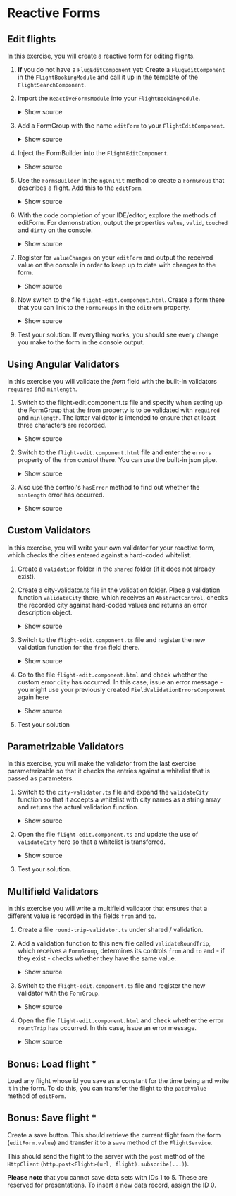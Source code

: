 # Reactive Forms

<!--
- [Reactive Forms](#reactive-forms)
    - [Flüge editieren](#fl%C3%BCge-editieren)
    - [Standard-Validatoren nutzen](#standard-validatoren-nutzen)
    - [Benutzerdefinierte Validatoren](#benutzerdefinierte-validatoren)
    - [Parametrisierbare Validatoren](#parametrisierbare-validatoren)
    - [Multi-Field-Validatoren](#multi-field-validatoren)
    - [Bonus: Flug laden *](#bonus-flug-laden)
    - [Bonus: Flug speichern *](#bonus-flug-speichern)
-->

## Edit flights

In this exercise, you will create a reactive form for editing flights.

1. **If** you do not have a ``FlugEditComponent`` yet: Create a ``FlugEditComponent`` in the ``FlightBookingModule`` and call it up in the template of the ``FlightSearchComponent``.

2. Import the ``ReactiveFormsModule`` into your ``FlightBookingModule``.

    <details>
    <summary>Show source</summary>
    <p>

    ```typescript
    [...]
    import { ReactiveFormsModule } from '@angular/forms';
    [...]

    @NgModule({
        [...]
        imports: [
            [...]
            ReactiveFormsModule
        ],
        [...]
    })
    export class FlightBookingModule {
    }
    ```
    
    </p>
    </details>

3. Add a FormGroup with the name ``editForm`` to your ``FlightEditComponent``.

    <details>
    <summary>Show source</summary>
    <p>
    
    ```typescript

    [...]
    import {FormGroup} from '@angular/forms';

    @Component({[...]})
    export class FlightEditComponent implements OnInit {

        editForm: FormGroup;
    
        [...]
    }
    ```
    
    </p>
    </details>


4. Inject the FormBuilder into the ``FlightEditComponent``.

    <details>
    <summary>Show source</summary>
    <p>
    
    ```typescript
    import {[...], FormBuilder} from '@angular/forms';

    @Component({
        [...]
    })
    export class FlightEditComponent implements OnInit {
        [...]  
        constructor(private fb: FormBuilder) {
        }
        [...]
    }
    ```
    
    </p>
    </details>


5. Use the ``FormsBuilder`` in the ``ngOnInit`` method to create a ``FormGroup`` that describes a flight. Add this to the ``editForm``.

    <details>
    <summary>Show source</summary>
    <p>
    
    ```typescript

    export class FlightEditComponent implements OnInit {
        [...]  
        ngOnInit() {
            this.editForm = this.fb.group({
                id:   [1],
                from: [],
                to:   [],
                date: []
            });
        }
        [...]
    }
    ```
    
    </p>
    </details>


6. With the code completion of your IDE/editor, explore the methods of editForm. For demonstration, output the properties ``value``, ``valid``, ``touched`` and ``dirty`` on the console.
    
    <details>
    <summary>Show source</summary>
    <p>

    ```typescript

    export class FlightEditComponent implements OnInit {
        [...]  
        ngOnInit() {
            [...]
            console.log(this.editForm.value);
            console.log(this.editForm.valid);
            console.log(this.editForm.touched);
            console.log(this.editForm.dirty);
        }
        [...]
    }
    ```

    </p>
    </details>

7. Register for ``valueChanges`` on your ``editForm`` and output the received value on the console in order to keep up to date with changes to the form.

    <details>
    <summary>Show source</summary>
    <p>

    ```typescript

    export class FlightEditComponent implements OnInit {
    [...]  
        ngOnInit() {
            [...]
            this.editForm.valueChanges.subscribe(v => {
                console.debug('changes', v);
            });
        }
    [...]
    }
    ```

    </p>
    </details>
    
8. Now switch to the file ``flight-edit.component.html``. Create a form there that you can link to the ``FormGroups`` in the ``editForm`` property.

    <details>
    <summary>Show source</summary>
    <p>

    ```html
    <form [formGroup]="editForm">
        <div class="form-group">
            <label>Id:</label>
            <input formControlName="id" class="form-control">
        </div>

        <div class="form-group">
            <label>Date:</label>
            <input formControlName="date" class="form-control">
        </div>

        <div class="form-group">
            <label>From:</label>
            <input formControlName="from" class="form-control">
        </div>

        <div class="form-group">
            <label>To:</label>
            <input formControlName="to" class="form-control">
        </div>

        <div class="form-group">
            <button (click)="save()" class="btn btn-default">Save</button>
        </div>

    </form>
    ```

    </p>
    </details>

9. Test your solution. If everything works, you should see every change you make to the form in the console output.

## Using Angular Validators

In this exercise you will validate the _from_ field with the built-in validators ``required`` and ``minlength``.

1. Switch to the flight-edit.component.ts file and specify when setting up the FormGroup that the from property is to be validated with ``required`` and ``minlength``. The latter validator is intended to ensure that at least three characters are recorded.

    <details>
    <summary>Show source</summary>
    <p>

    ```typescript		
    [...]
    ngOnInit(): void {
        this.editForm = this.fb.group({
            id:   [1],
            from: [null, [Validators.required, Validators.minLength(3)]],
            to:   [null],
            date: [null]
        });

    }
    [...]		
    ```	

    </p>
    </details>

2. Switch to the ``flight-edit.component.html`` file and enter the ``errors`` property of the ``from`` control there. You can use the built-in json pipe.
 
    <details>
    <summary>Show source</summary>
    <p>

    ```TypeScript
    <input  formControlName="from">		
    [...]           
    errors: {{editForm.controls['from'].errors | json}}	
    ```

    </p>
    </details> 
 
3. Also use the control's ``hasError`` method to find out whether the ``minlength`` error has occurred.

    <details>
    <summary>Show source</summary>
    <p>

    ```TypeScript
    <input  formControlName="from" [...] >		
    [...]
    <div class="text-danger" *ngIf="editForm.controls['from'].hasError('minlength')">		
        ...minlength...
    </div>		
    ```

    </p>
    </details>

## Custom Validators

In this exercise, you will write your own validator for your reactive form, which checks the cities entered against a hard-coded whitelist.

1. Create a ``validation`` folder in the ``shared`` folder (if it does not already exist).

2. Create a city-validator.ts file in the validation folder. Place a validation function ``validateCity`` there, which receives an ``AbstractControl``, checks the recorded city against hard-coded values and returns an error description object.

    <details>
    <summary>Show source</summary>
    <p>

    ```typescript
    import {AbstractControl, ValidationErrors} from '@angular/forms';

    export function validateCity(c: AbstractControl) {
        const validCities: string[] = ['Vienna', 'Cologne', 'Bern'];
        if (c.value && validCities.indexOf(c.value) === -1) {
            return {
                city: {
                    actualValue: c.value,
                    validCities: validCities
                }
            }
        }
        return null;
    }
    ```

    </p>
    </details>

3. Switch to the ``flight-edit.component.ts`` file and register the new validation function for the ``from`` field there.

    <details>
    <summary>Show source</summary>
    <p>

    ```typescript
    [...]
    import {validateCity} from '[...]';

    @Component({
        [...]
    })
    export class FlightEditComponent implements OnInit {
    
    ngOnInit(): void {
        this.editForm = this.fb.group({
            [...]
            from: [null, [[...], validateCity]],
            [...]
        });
    }
    ```
    </p>
    </details>

4. Go to the file ``flight-edit.component.html`` and check whether the custom error ``city`` has occurred. In this case, issue an error message - you might use your previously created ``FieldValidationErrorsComponent`` again here

    <details>
    <summary>Show source</summary>
    <p>

    ```html
    [...]
    <div class="text-danger" *ngIf="editForm.controls['from'].hasError('city')">
        ...city...
    </div>
    [...]
    ```

    </p>
    </details>

5. Test your solution

## Parametrizable Validators

In this exercise, you will make the validator from the last exercise parameterizable so that it checks the entries against a whitelist that is passed as parameters.

1. Switch to the ``city-validator.ts`` file and expand the ``validateCity`` function so that it accepts a whitelist with city names as a string array and returns the actual validation function.

    <details>
    <summary>Show source</summary>
    <p>

    ```typescript
    import {[...], ValidatorFn} from '@angular/forms';
    [...]
    export function validateCity (validCities: string[]): ValidatorFn {
        return (c: AbstractControl) => {
            if (c.value && validCities.indexOf(c.value) === -1) {
                return {
                    city: {
                        actualValue: c.value,
                        validCities: validCities
                    }
                };
            }
            return null;
        };
    }
    ```

    </p>
    </details>

2. Open the file ``flight-edit.component.ts`` and update the use of ``validateCity`` here so that a whitelist is transferred.

    <details>
    <summary>Show source</summary>
    <p>

    ```typescript
    [...]
    this.editForm = this.fb.group({
        [...]
        from: [null, [[...], validateCity(['Vienna', 'Berlin', 'Gleisdorf'])]],
        [...]
        });
    [...]
    ```

    </p>
    </details>

3. Test your solution.

## Multifield Validators

In this exercise you will write a multifield validator that ensures that a different value is recorded in the fields ``from`` and ``to``.

1. Create a file ``round-trip-validator.ts`` under shared / validation.

2. Add a validation function to this new file called ``validateRoundTrip``, which receives a ``FormGroup``, determines its controls ``from`` and ``to`` and - if they exist - checks whether they have the same value.

    <details>
    <summary>Show source</summary>
    <p>

    ```typescript
    [...]   
    export function validateRoundTrip(g: FormGroup): object {
       let from = g.controls['from'];
       let to = g.controls['to'];

       if (!from || !to) return null;

       if (from.value === to.value) {
           return { roundTrip: true };
       }

       return null;
    }
    [...]
    ```
    </p>
    </details>

3. Switch to the ``flight-edit.component.ts`` file and register the new validator with the ``FormGroup``.

    <details>
    <summary>Show source</summary>
    <p>

    ```typescript
    [...]
    import {validateRountTrip} from '[...]';

    @Component({
        [...]
    })
    export class FlightEditComponent implements OnInit {
    
        ngOnInit(): void {
            [...]
            this.editForm.validator = validateRoundTrip;
        }

    }
    ```
    </p>
    </details>


4. Open the file ``flight-edit.component.html`` and check whether the error ``rountTrip`` has occurred. In this case, issue an error message.

    <details>
    <summary>Show source</summary>
    <p>

    ```html
    [...]
    <div class="text-danger" *ngIf="editForm?.hasError('roundTrip')">
        ...roundTrip...
    </div>
    [...]
    ```

    </p>
    </details>

## Bonus: Load flight *

Load any flight whose id you save as a constant for the time being and write it in the form. To do this, you can transfer the flight to the ``patchValue`` method of ``editForm``.

<!--
**Extension**: **If** you have already implemented routing, you can also receive the ID of the flight via the url.
-->

## Bonus: Save flight *

Create a save button. This should retrieve the current flight from the form (``editForm.value``) and transfer it to a ``save`` method of the ``FlightService``.

This should send the flight to the server with the ``post`` method of the ``HttpClient`` (``http.post<Flight>(url, flight).subscribe(...)``).

**Please note** that you cannot save data sets with IDs 1 to 5. These are reserved for presentations. To insert a new data record, assign the ID 0.
